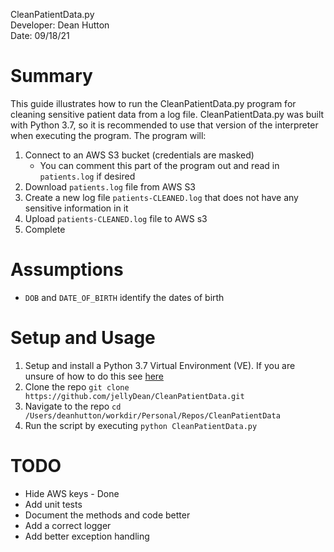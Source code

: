 CleanPatientData.py <br />
Developer: Dean Hutton<br /> 
Date: 09/18/21

# Summary
This guide illustrates how to run the CleanPatientData.py program for cleaning sensitive patient data from a log file. CleanPatientData.py 
was built with Python 3.7, so it is recommended to use that version of the interpreter when executing the program. The 
program will:
1. Connect to an AWS S3 bucket (credentials are  masked)
   * You can comment this part of the program out and read in `patients.log` if desired
2. Download `patients.log` file from AWS S3
3. Create a new log file `patients-CLEANED.log` that does not have any sensitive information in it
4. Upload `patients-CLEANED.log` file to AWS s3
5. Complete

# Assumptions
- `DOB` and `DATE_OF_BIRTH` identify the dates of birth

# Setup and Usage
1. Setup and install a Python 3.7 Virtual Environment (VE). If you are unsure of how to do this see [here](http://www.pythonforbeginners.com/basics/how-to-use-python-virtualenv) 
2. Clone the repo ```git clone https://github.com/jellyDean/CleanPatientData.git ```
3. Navigate to the repo ``` cd /Users/deanhutton/workdir/Personal/Repos/CleanPatientData ```
4. Run the script by executing ``` python CleanPatientData.py ```


# TODO
- Hide AWS keys - Done
- Add unit tests
- Document the methods and code better
- Add a correct logger
- Add better exception handling